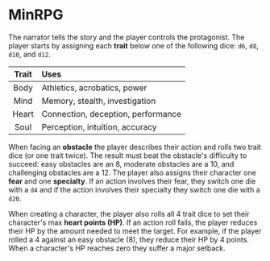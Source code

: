 # MinRPG
The narrator tells the story and the player controls the protagonist. The player starts by assigning each **trait** below one of the following dice: `d6`, `d8`, `d10`, and `d12`.

| Trait | Uses |
|:---:|:--- |
| Body  | Athletics, acrobatics, power |
| Mind  | Memory, stealth, investigation |
| Heart | Connection, deception, performance |
| Soul  | Perception, intuition, accuracy |

When facing an **obstacle** the player describes their action and rolls two trait dice (or one trait twice). The result must beat the obstacle's difficulty to succeed: easy obstacles are an 8, moderate obstacles are a 10, and challenging obstacles are a 12. The player also assigns their character one **fear** and one **specialty**. If an action involves their fear, they switch one die with a `d4` and if the action involves their specialty they switch one die with a `d20`.

When creating a character, the player also rolls all 4 trait dice to set their character's max **heart points (HP)**. If an action roll fails, the player reduces their HP by the amount needed to meet the target. For example, if the player rolled a 4 against an easy obstacle (8), they reduce their HP by 4 points. When a character's HP reaches zero they suffer a major setback.
